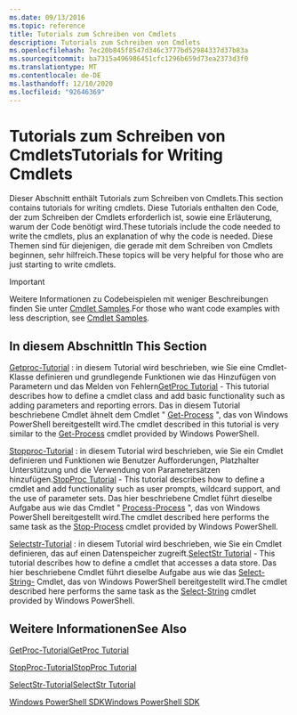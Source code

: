 ```yaml
---
ms.date: 09/13/2016
ms.topic: reference
title: Tutorials zum Schreiben von Cmdlets
description: Tutorials zum Schreiben von Cmdlets
ms.openlocfilehash: 7ec20b845f8547d346c3777bd52984337d37b83a
ms.sourcegitcommit: ba7315a496986451cfc1296b659d73ea2373d3f0
ms.translationtype: MT
ms.contentlocale: de-DE
ms.lasthandoff: 12/10/2020
ms.locfileid: "92646369"
---
```

# <a name="tutorials-for-writing-cmdlets"></a><span data-ttu-id="8fe09-103">Tutorials zum Schreiben von Cmdlets</span><span class="sxs-lookup"><span data-stu-id="8fe09-103">Tutorials for Writing Cmdlets</span></span>

<span data-ttu-id="8fe09-104">Dieser Abschnitt enthält Tutorials zum Schreiben von Cmdlets.</span><span class="sxs-lookup"><span data-stu-id="8fe09-104">This section contains tutorials for writing cmdlets.</span></span> <span data-ttu-id="8fe09-105">Diese Tutorials enthalten den Code, der zum Schreiben der Cmdlets erforderlich ist, sowie eine Erläuterung, warum der Code benötigt wird.</span><span class="sxs-lookup"><span data-stu-id="8fe09-105">These tutorials include the code needed to write the cmdlets, plus an explanation of why the code is needed.</span></span> <span data-ttu-id="8fe09-106">Diese Themen sind für diejenigen, die gerade mit dem Schreiben von Cmdlets beginnen, sehr hilfreich.</span><span class="sxs-lookup"><span data-stu-id="8fe09-106">These topics will be very helpful for those who are just starting to write cmdlets.</span></span>

> [!IMPORTANT]
> <span data-ttu-id="8fe09-107">Weitere Informationen zu Codebeispielen mit weniger Beschreibungen finden Sie unter [Cmdlet Samples](./cmdlet-samples.md).</span><span class="sxs-lookup"><span data-stu-id="8fe09-107">For those who want code examples with less description, see [Cmdlet Samples](./cmdlet-samples.md).</span></span>

## <a name="in-this-section"></a><span data-ttu-id="8fe09-108">In diesem Abschnitt</span><span class="sxs-lookup"><span data-stu-id="8fe09-108">In This Section</span></span>

<span data-ttu-id="8fe09-109">[Getproc-Tutorial](./getproc-tutorial.md) : in diesem Tutorial wird beschrieben, wie Sie eine Cmdlet-Klasse definieren und grundlegende Funktionen wie das Hinzufügen von Parametern und das Melden von Fehlern</span><span class="sxs-lookup"><span data-stu-id="8fe09-109">[GetProc Tutorial](./getproc-tutorial.md) - This tutorial describes how to define a cmdlet class and add basic functionality such as adding parameters and reporting errors.</span></span> <span data-ttu-id="8fe09-110">Das in diesem Tutorial beschriebene Cmdlet ähnelt dem Cmdlet " [Get-Process](/powershell/module/Microsoft.PowerShell.Management/Get-Process) ", das von Windows PowerShell bereitgestellt wird.</span><span class="sxs-lookup"><span data-stu-id="8fe09-110">The cmdlet described in this tutorial is very similar to the [Get-Process](/powershell/module/Microsoft.PowerShell.Management/Get-Process) cmdlet provided by Windows PowerShell.</span></span>

<span data-ttu-id="8fe09-111">[Stopproc-Tutorial](./stopproc-tutorial.md) : in diesem Tutorial wird beschrieben, wie Sie ein Cmdlet definieren und Funktionen wie Benutzer Aufforderungen, Platzhalter Unterstützung und die Verwendung von Parametersätzen hinzufügen.</span><span class="sxs-lookup"><span data-stu-id="8fe09-111">[StopProc Tutorial](./stopproc-tutorial.md) - This tutorial describes how to define a cmdlet and add functionality such as user prompts, wildcard support, and the use of parameter sets.</span></span> <span data-ttu-id="8fe09-112">Das hier beschriebene Cmdlet führt dieselbe Aufgabe aus wie das Cmdlet " [Process-Process](/powershell/module/Microsoft.PowerShell.Management/Stop-Process) ", das von Windows PowerShell bereitgestellt wird.</span><span class="sxs-lookup"><span data-stu-id="8fe09-112">The cmdlet described here performs the same task as the [Stop-Process](/powershell/module/Microsoft.PowerShell.Management/Stop-Process) cmdlet provided by Windows PowerShell.</span></span>

<span data-ttu-id="8fe09-113">[Selectstr-Tutorial](./selectstr-tutorial.md) : in diesem Tutorial wird beschrieben, wie Sie ein Cmdlet definieren, das auf einen Datenspeicher zugreift.</span><span class="sxs-lookup"><span data-stu-id="8fe09-113">[SelectStr Tutorial](./selectstr-tutorial.md) - This tutorial describes how to define a cmdlet that accesses a data store.</span></span> <span data-ttu-id="8fe09-114">Das hier beschriebene Cmdlet führt dieselbe Aufgabe aus wie das [Select-String-](/powershell/module/microsoft.powershell.utility/select-string) Cmdlet, das von Windows PowerShell bereitgestellt wird.</span><span class="sxs-lookup"><span data-stu-id="8fe09-114">The cmdlet described here performs the same task as the [Select-String](/powershell/module/microsoft.powershell.utility/select-string) cmdlet provided by Windows PowerShell.</span></span>

## <a name="see-also"></a><span data-ttu-id="8fe09-115">Weitere Informationen</span><span class="sxs-lookup"><span data-stu-id="8fe09-115">See Also</span></span>

[<span data-ttu-id="8fe09-116">GetProc-Tutorial</span><span class="sxs-lookup"><span data-stu-id="8fe09-116">GetProc Tutorial</span></span>](./getproc-tutorial.md)

[<span data-ttu-id="8fe09-117">StopProc-Tutorial</span><span class="sxs-lookup"><span data-stu-id="8fe09-117">StopProc Tutorial</span></span>](./stopproc-tutorial.md)

[<span data-ttu-id="8fe09-118">SelectStr-Tutorial</span><span class="sxs-lookup"><span data-stu-id="8fe09-118">SelectStr Tutorial</span></span>](./selectstr-tutorial.md)

[<span data-ttu-id="8fe09-119">Windows PowerShell SDK</span><span class="sxs-lookup"><span data-stu-id="8fe09-119">Windows PowerShell SDK</span></span>](../windows-powershell-reference.md)
